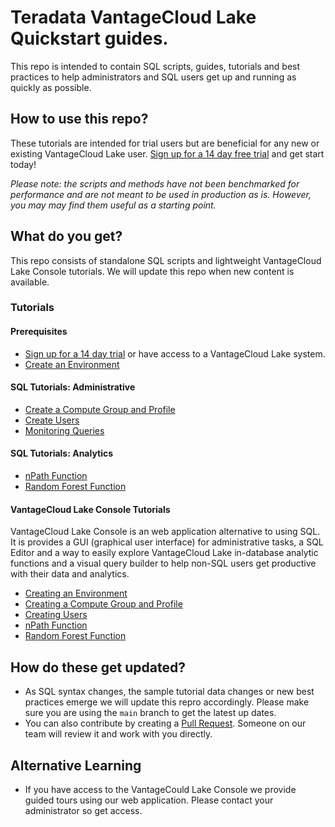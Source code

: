 # Teradata VantageCloud Lake Quickstart guides.

This repo is intended to contain SQL scripts, guides, tutorials and best practices to help administrators and SQL users get up and running as quickly as possible.

## How to use this repo?

These tutorials are intended for trial users but are beneficial for any new or existing VantageCloud Lake user. [Sign up for a 14 day free trial](https://www.teradata.com/Getting-Started/Demos) and get start today!

_Please note: the scripts and methods have not been benchmarked for performance and are not meant to be used in production as is. However, you may may find them useful as a starting point._

## What do you get?

This repo consists of standalone SQL scripts and lightweight VantageCloud Lake Console tutorials. We will update this repo when new content is available.

### Tutorials

#### Prerequisites

- [Sign up for a 14 day trial]() or have access to a VantageCloud Lake system.
- [Create an Environment]()

#### SQL Tutorials: Administrative

- [Create a Compute Group and Profile]()
- [Create Users]()
- [Monitoring Queries]()

#### SQL Tutorials: Analytics

- [nPath Function]()
- [Random Forest Function]()

#### VantageCloud Lake Console Tutorials

VantageCloud Lake Console is an web application alternative to using SQL. It is provides a GUI (graphical user interface) for administrative tasks, a SQL Editor and a way to easily explore VantageCloud Lake in-database analytic functions and a visual query builder to help non-SQL users get productive with their data and analytics.

- [Creating an Environment]()
- [Creating a Compute Group and Profile]()
- [Creating Users]()
- [nPath Function]()
- [Random Forest Function]()

## How do these get updated?

- As SQL syntax changes, the sample tutorial data changes or new best practices emerge we will update this repro accordingly. Please make sure you are using the `main` branch to get the latest up dates.
- You can also contribute by creating a [Pull Request](). Someone on our team will review it and work with you directly.

## Alternative Learning

- If you have access to the VantageCould Lake Console we provide guided tours using our web application. Please contact your administrator so get access.
